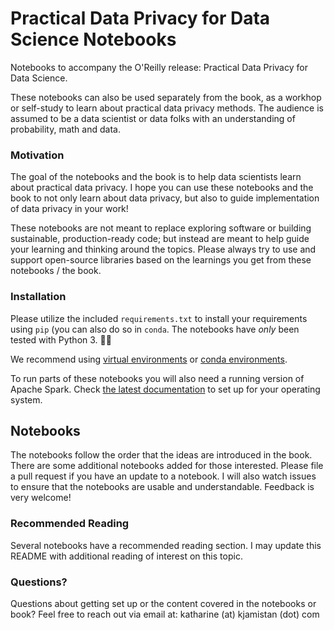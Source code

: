 # Practical Data Privacy for Data Science Notebooks

Notebooks to accompany the O'Reilly release: Practical Data Privacy for Data Science.

These notebooks can also be used separately from the book, as a workhop or self-study to learn about practical data privacy methods. The audience is assumed to be a data scientist or data folks with an understanding of probability, math and data. 

### Motivation

The goal of the notebooks and the book is to help data scientists learn about practical data privacy. I hope you can use these notebooks and the book to not only learn about data privacy, but also to guide implementation of data privacy in your work!

These notebooks are not meant to replace exploring software or building sustainable, production-ready code; but instead are meant to help guide your learning and thinking around the topics. Please always try to use and support open-source libraries based on the learnings you get from these notebooks / the book.


### Installation

Please utilize the included `requirements.txt` to install your requirements using `pip` (you can also do so in `conda`. The notebooks have *only* been tested with Python 3. 🙌🏻

We recommend using [virtual environments](https://packaging.python.org/guides/installing-using-pip-and-virtualenv/) or [conda environments](https://conda.io/docs/user-guide/tasks/manage-environments.html). 

To run parts of these notebooks you will also need a running version of Apache Spark. Check [the latest documentation](https://spark.apache.org/downloads.html) to set up for your operating system.


Notebooks
--------

The notebooks follow the order that the ideas are introduced in the book. There are some additional notebooks added for those interested. Please file a pull request if you have an update to a notebook. I will also watch issues to ensure that the notebooks are usable and understandable. Feedback is very welcome!

### Recommended Reading

Several notebooks have a recommended reading section. I may update this README with additional reading of interest on this topic.

### Questions?

Questions about getting set up or the content covered in the notebooks or book? Feel free to reach out via email at: katharine (at) kjamistan (dot) com
